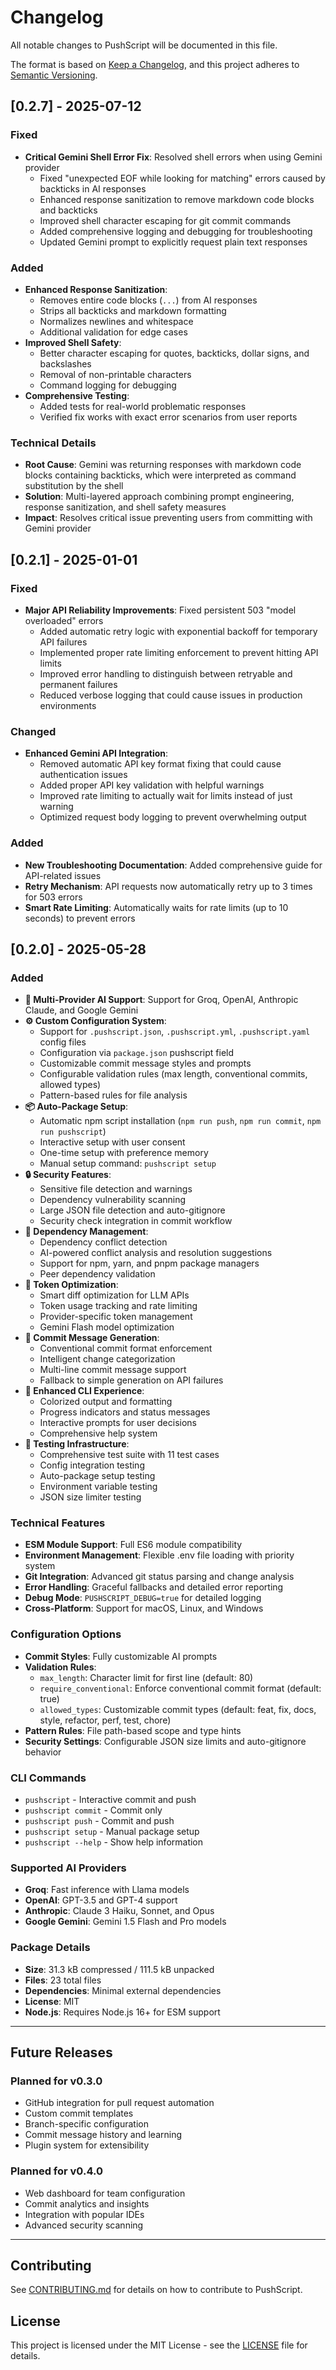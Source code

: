 # Changelog

All notable changes to PushScript will be documented in this file.

The format is based on [Keep a Changelog](https://keepachangelog.com/en/1.0.0/),
and this project adheres to [Semantic Versioning](https://semver.org/spec/v2.0.0.html).

## [0.2.7] - 2025-07-12

### Fixed
- **Critical Gemini Shell Error Fix**: Resolved shell errors when using Gemini provider
  - Fixed "unexpected EOF while looking for matching" errors caused by backticks in AI responses
  - Enhanced response sanitization to remove markdown code blocks and backticks
  - Improved shell character escaping for git commit commands
  - Added comprehensive logging and debugging for troubleshooting
  - Updated Gemini prompt to explicitly request plain text responses

### Added
- **Enhanced Response Sanitization**: 
  - Removes entire code blocks (```...```) from AI responses
  - Strips all backticks and markdown formatting
  - Normalizes newlines and whitespace
  - Additional validation for edge cases
- **Improved Shell Safety**: 
  - Better character escaping for quotes, backticks, dollar signs, and backslashes
  - Removal of non-printable characters
  - Command logging for debugging
- **Comprehensive Testing**: 
  - Added tests for real-world problematic responses
  - Verified fix works with exact error scenarios from user reports

### Technical Details
- **Root Cause**: Gemini was returning responses with markdown code blocks containing backticks, which were interpreted as command substitution by the shell
- **Solution**: Multi-layered approach combining prompt engineering, response sanitization, and shell safety measures
- **Impact**: Resolves critical issue preventing users from committing with Gemini provider

## [0.2.1] - 2025-01-01

### Fixed
- **Major API Reliability Improvements**: Fixed persistent 503 "model overloaded" errors
  - Added automatic retry logic with exponential backoff for temporary API failures
  - Implemented proper rate limiting enforcement to prevent hitting API limits
  - Improved error handling to distinguish between retryable and permanent failures
  - Reduced verbose logging that could cause issues in production environments

### Changed
- **Enhanced Gemini API Integration**:
  - Removed automatic API key format fixing that could cause authentication issues
  - Added proper API key validation with helpful warnings
  - Improved rate limiting to actually wait for limits instead of just warning
  - Optimized request body logging to prevent overwhelming output

### Added
- **New Troubleshooting Documentation**: Added comprehensive guide for API-related issues
- **Retry Mechanism**: API requests now automatically retry up to 3 times for 503 errors
- **Smart Rate Limiting**: Automatically waits for rate limits (up to 10 seconds) to prevent errors

## [0.2.0] - 2025-05-28

### Added
- **🤖 Multi-Provider AI Support**: Support for Groq, OpenAI, Anthropic Claude, and Google Gemini
- **⚙️ Custom Configuration System**: 
  - Support for `.pushscript.json`, `.pushscript.yml`, `.pushscript.yaml` config files
  - Configuration via `package.json` pushscript field
  - Customizable commit message styles and prompts
  - Configurable validation rules (max length, conventional commits, allowed types)
  - Pattern-based rules for file analysis
- **📦 Auto-Package Setup**: 
  - Automatic npm script installation (`npm run push`, `npm run commit`, `npm run pushscript`)
  - Interactive setup with user consent
  - One-time setup with preference memory
  - Manual setup command: `pushscript setup`
- **🔒 Security Features**:
  - Sensitive file detection and warnings
  - Dependency vulnerability scanning
  - Large JSON file detection and auto-gitignore
  - Security check integration in commit workflow
- **🔧 Dependency Management**:
  - Dependency conflict detection
  - AI-powered conflict analysis and resolution suggestions
  - Support for npm, yarn, and pnpm package managers
  - Peer dependency validation
- **🚀 Token Optimization**:
  - Smart diff optimization for LLM APIs
  - Token usage tracking and rate limiting
  - Provider-specific token management
  - Gemini Flash model optimization
- **📝 Commit Message Generation**:
  - Conventional commit format enforcement
  - Intelligent change categorization
  - Multi-line commit message support
  - Fallback to simple generation on API failures
- **🎨 Enhanced CLI Experience**:
  - Colorized output and formatting
  - Progress indicators and status messages
  - Interactive prompts for user decisions
  - Comprehensive help system
- **🧪 Testing Infrastructure**:
  - Comprehensive test suite with 11 test cases
  - Config integration testing
  - Auto-package setup testing
  - Environment variable testing
  - JSON size limiter testing

### Technical Features
- **ESM Module Support**: Full ES6 module compatibility
- **Environment Management**: Flexible .env file loading with priority system
- **Git Integration**: Advanced git status parsing and change analysis
- **Error Handling**: Graceful fallbacks and detailed error reporting
- **Debug Mode**: `PUSHSCRIPT_DEBUG=true` for detailed logging
- **Cross-Platform**: Support for macOS, Linux, and Windows

### Configuration Options
- **Commit Styles**: Fully customizable AI prompts
- **Validation Rules**: 
  - `max_length`: Character limit for first line (default: 80)
  - `require_conventional`: Enforce conventional commit format (default: true)
  - `allowed_types`: Customizable commit types (default: feat, fix, docs, style, refactor, perf, test, chore)
- **Pattern Rules**: File path-based scope and type hints
- **Security Settings**: Configurable JSON size limits and auto-gitignore behavior

### CLI Commands
- `pushscript` - Interactive commit and push
- `pushscript commit` - Commit only
- `pushscript push` - Commit and push
- `pushscript setup` - Manual package setup
- `pushscript --help` - Show help information

### Supported AI Providers
- **Groq**: Fast inference with Llama models
- **OpenAI**: GPT-3.5 and GPT-4 support
- **Anthropic**: Claude 3 Haiku, Sonnet, and Opus
- **Google Gemini**: Gemini 1.5 Flash and Pro models

### Package Details
- **Size**: 31.3 kB compressed / 111.5 kB unpacked
- **Files**: 23 total files
- **Dependencies**: Minimal external dependencies
- **License**: MIT
- **Node.js**: Requires Node.js 16+ for ESM support

---

## Future Releases

### Planned for v0.3.0
- GitHub integration for pull request automation
- Custom commit templates
- Branch-specific configuration
- Commit message history and learning
- Plugin system for extensibility

### Planned for v0.4.0
- Web dashboard for team configuration
- Commit analytics and insights
- Integration with popular IDEs
- Advanced security scanning

---

## Contributing

See [CONTRIBUTING.md](CONTRIBUTING.md) for details on how to contribute to PushScript.

## License

This project is licensed under the MIT License - see the [LICENSE](LICENSE) file for details. 
